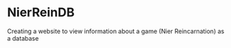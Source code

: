 # NierReinDB
Creating a website to view information about a game (Nier Reincarnation) as a database
